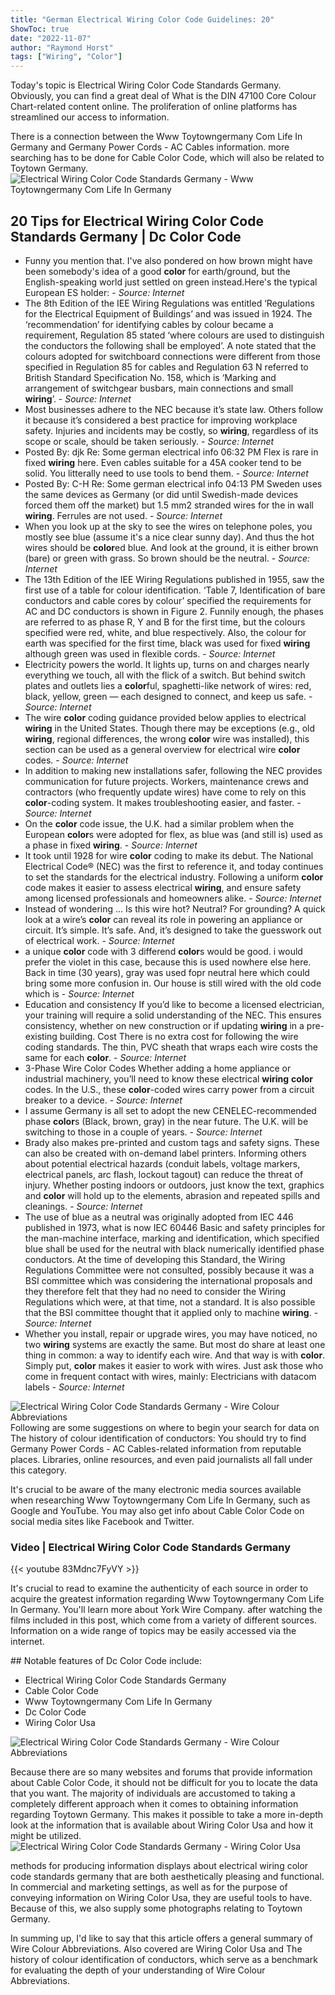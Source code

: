 ```yaml
---
title: "German Electrical Wiring Color Code Guidelines: 20"
ShowToc: true 
date: "2022-11-07"
author: "Raymond Horst" 
tags: ["Wiring", "Color"]
---
```


Today's topic is Electrical Wiring Color Code Standards Germany. Obviously, you can find a great deal of What is the DIN 47100 Core Colour Chart-related content online. The proliferation of online platforms has streamlined our access to information.

There is a connection between the Www Toytowngermany Com Life In Germany and Germany Power Cords - AC Cables information. more searching has to be done for Cable Color Code, which will also be related to Toytown Germany.
<img loading="lazy" src="https://www.chanish.org/wp-content/uploads/2019/07/fastest_usb_3_0_flash_drives_and_the_new_usb_3_1_3.jpg" onerror="this.onerror=null;this.src='https://blogger.googleusercontent.com/img/a/AVvXsEhe7F7TRXHtjiKvHb5vS7DmnxvpHiDyoYyYvm1nHB3Qp2_w3BnM6A2eq4v7FYxCC9bfZt3a9vIMtAYEKUiaDQbHMg-ViyGmRIj39MLp0bGFfgfYw1Dc9q_H-T0wiTm3l0Uq42dETrN9eC8aGJ9_IORZsxST1AcLR7np1koOfcc7tnHa4S8Mwz_xD9d0=s16000';" alt="Electrical Wiring Color Code Standards Germany - Www Toytowngermany Com Life In Germany" >

## 20 Tips for Electrical Wiring Color Code Standards Germany | Dc Color Code
-   Funny you mention that. I've also pondered on how brown might have been somebody's idea of a good **color** for earth/ground, but the English-speaking world just settled on green instead.Here's the typical European ES holder: - <cite>Source: Internet</cite>
-   The 8th Edition of the IEE Wiring Regulations was entitled ‘Regulations for the Electrical Equipment of Buildings’ and was issued in 1924. The ‘recommendation’ for identifying cables by colour became a requirement, Regulation 85 stated ‘where colours are used to distinguish the conductors the following shall be employed’. A note stated that the colours adopted for switchboard connections were different from those specified in Regulation 85 for cables and Regulation 63 N referred to British Standard Specification No. 158, which is ‘Marking and arrangement of switchgear busbars, main connections and small **wiring**’. - <cite>Source: Internet</cite>
-   Most businesses adhere to the NEC because it’s state law. Others follow it because it’s considered a best practice for improving workplace safety. Injuries and incidents may be costly, so **wiring**, regardless of its scope or scale, should be taken seriously. - <cite>Source: Internet</cite>
-   Posted By: djk Re: Some german electrical info 06:32 PM Flex is rare in fixed **wiring** here. Even cables suitable for a 45A cooker tend to be solid. You litterally need to use tools to bend them. - <cite>Source: Internet</cite>
-   Posted By: C-H Re: Some german electrical info 04:13 PM Sweden uses the same devices as Germany (or did until Swedish-made devices forced them off the market) but 1.5 mm2 stranded wires for the in wall **wiring**. Ferrules are not used. - <cite>Source: Internet</cite>
-   When you look up at the sky to see the wires on telephone poles, you mostly see blue (assume it's a nice clear sunny day). And thus the hot wires should be **color**ed blue. And look at the ground, it is either brown (bare) or green with grass. So brown should be the neutral. - <cite>Source: Internet</cite>
-   The 13th Edition of the IEE Wiring Regulations published in 1955, saw the first use of a table for colour identification. ‘Table 7, Identification of bare conductors and cable cores by colour’ specified the requirements for AC and DC conductors is shown in Figure 2. Funnily enough, the phases are referred to as phase R, Y and B for the first time, but the colours specified were red, white, and blue respectively. Also, the colour for earth was specified for the first time, black was used for fixed **wiring** although green was used in flexible cords. - <cite>Source: Internet</cite>
-   Electricity powers the world. It lights up, turns on and charges nearly everything we touch, all with the flick of a switch. But behind switch plates and outlets lies a **color**ful, spaghetti-like network of wires: red, black, yellow, green — each designed to connect, and keep us safe. - <cite>Source: Internet</cite>
-   The wire **color** coding guidance provided below applies to electrical **wiring** in the United States. Though there may be exceptions (e.g., old **wiring**, regional differences, the wrong **color** wire was installed), this section can be used as a general overview for electrical wire **color** codes. - <cite>Source: Internet</cite>
-   In addition to making new installations safer, following the NEC provides communication for future projects. Workers, maintenance crews and contractors (who frequently update wires) have come to rely on this **color**-coding system. It makes troubleshooting easier, and faster. - <cite>Source: Internet</cite>
-   On the **color** code issue, the U.K. had a similar problem when the European **color**s were adopted for flex, as blue was (and still is) used as a phase in fixed **wiring**. - <cite>Source: Internet</cite>
-   It took until 1928 for wire **color** coding to make its debut. The National Electrical Code® (NEC) was the first to reference it, and today continues to set the standards for the electrical industry. Following a uniform **color** code makes it easier to assess electrical **wiring**, and ensure safety among licensed professionals and homeowners alike. - <cite>Source: Internet</cite>
-   Instead of wondering … Is this wire hot? Neutral? For grounding? A quick look at a wire’s **color** can reveal its role in powering an appliance or circuit. It’s simple. It’s safe. And, it’s designed to take the guesswork out of electrical work. - <cite>Source: Internet</cite>
-   a unique **color** code with 3 differend **color**s would be good. i would prefer the violet in this case, because this is used nowhere else here. Back in time (30 years), gray was used fopr neutral here which could bring some more confusion in. Our house is still wired with the old code which is - <cite>Source: Internet</cite>
-   Education and consistency If you’d like to become a licensed electrician, your training will require a solid understanding of the NEC. This ensures consistency, whether on new construction or if updating **wiring** in a pre-existing building. Cost There is no extra cost for following the wire coding standards. The thin, PVC sheath that wraps each wire costs the same for each **color**. - <cite>Source: Internet</cite>
-   3-Phase Wire Color Codes Whether adding a home appliance or industrial machinery, you’ll need to know these electrical **wiring** **color** codes. In the U.S., these **color**-coded wires carry power from a circuit breaker to a device. - <cite>Source: Internet</cite>
-   I assume Germany is all set to adopt the new CENELEC-recommended phase **color**s (Black, brown, gray) in the near future. The U.K. will be switching to those in a couple of years. - <cite>Source: Internet</cite>
-   Brady also makes pre-printed and custom tags and safety signs. These can also be created with on-demand label printers. Informing others about potential electrical hazards (conduit labels, voltage markers, electrical panels, arc flash, lockout tagout) can reduce the threat of injury. Whether posting indoors or outdoors, just know the text, graphics and **color** will hold up to the elements, abrasion and repeated spills and cleanings. - <cite>Source: Internet</cite>
-   The use of blue as a neutral was originally adopted from IEC 446 published in 1973, what is now IEC 60446 Basic and safety principles for the man-machine interface, marking and identification, which specified blue shall be used for the neutral with black numerically identified phase conductors. At the time of developing this Standard, the Wiring Regulations Committee were not consulted, possibly because it was a BSI committee which was considering the international proposals and they therefore felt that they had no need to consider the Wiring Regulations which were, at that time, not a standard. It is also possible that the BSI committee thought that it applied only to machine **wiring**. - <cite>Source: Internet</cite>
-   Whether you install, repair or upgrade wires, you may have noticed, no two **wiring** systems are exactly the same. But most do share at least one thing in common: a way to identify each wire. And that way is with **color**. Simply put, **color** makes it easier to work with wires. Just ask those who come in frequent contact with wires, mainly: Electricians with datacom labels - <cite>Source: Internet</cite>


<img loading="lazy" src="https://cimg3.ibsrv.net/gimg/atvconnection.com-vbulletin/1195x589/sportsman_terminal_board_97584b265b6b37cfe14e9984b2cccf60efefceee.png" onerror="this.onerror=null;this.src='https://blogger.googleusercontent.com/img/a/AVvXsEhe7F7TRXHtjiKvHb5vS7DmnxvpHiDyoYyYvm1nHB3Qp2_w3BnM6A2eq4v7FYxCC9bfZt3a9vIMtAYEKUiaDQbHMg-ViyGmRIj39MLp0bGFfgfYw1Dc9q_H-T0wiTm3l0Uq42dETrN9eC8aGJ9_IORZsxST1AcLR7np1koOfcc7tnHa4S8Mwz_xD9d0=s16000';" alt="Electrical Wiring Color Code Standards Germany - Wire Colour Abbreviations" >
Following are some suggestions on where to begin your search for data on The history of colour identification of conductors:
You should try to find Germany Power Cords - AC Cables-related information from reputable places. Libraries, online resources, and even paid journalists all fall under this category.

It's crucial to be aware of the many electronic media sources available when researching Www Toytowngermany Com Life In Germany, such as Google and YouTube. You may also get info about Cable Color Code on social media sites like Facebook and Twitter.

### Video | Electrical Wiring Color Code Standards Germany
{{< youtube 83Mdnc7FyVY >}} 


It's crucial to read to examine the authenticity of each source in order to acquire the greatest information regarding Www Toytowngermany Com Life In Germany.
You'll learn more about York Wire Company. after watching the films included in this post, which come from a variety of different sources. Information on a wide range of topics may be easily accessed via the internet.
<script async="async" data-cfasync="false" src="//normallydemandedalter.com/fe63df3c5408708b15d8dc3d9b206b31/invoke.js"></script>
<div id="container-fe63df3c5408708b15d8dc3d9b206b31"></div>
## Notable features of Dc Color Code include:

- Electrical Wiring Color Code Standards Germany
- Cable Color Code
- Www Toytowngermany Com Life In Germany
- Dc Color Code
- Wiring Color Usa

 <img loading="lazy" src="http://www.fiber-optic-equipment.com/wp-content/uploads/2016/09/cross-over-cable.jpg" onerror="this.onerror=null;this.src='https://blogger.googleusercontent.com/img/a/AVvXsEhe7F7TRXHtjiKvHb5vS7DmnxvpHiDyoYyYvm1nHB3Qp2_w3BnM6A2eq4v7FYxCC9bfZt3a9vIMtAYEKUiaDQbHMg-ViyGmRIj39MLp0bGFfgfYw1Dc9q_H-T0wiTm3l0Uq42dETrN9eC8aGJ9_IORZsxST1AcLR7np1koOfcc7tnHa4S8Mwz_xD9d0=s16000';" alt="Electrical Wiring Color Code Standards Germany - Wire Colour Abbreviations" >

Because there are so many websites and forums that provide information about Cable Color Code, it should not be difficult for you to locate the data that you want.
The majority of individuals are accustomed to taking a completely different approach when it comes to obtaining information regarding Toytown Germany. This makes it possible to take a more in-depth look at the information that is available about Wiring Color Usa and how it might be utilized.
<img loading="lazy" src="https://www.chanish.org/wp-content/uploads/2019/01/electrical_education_2.png" onerror="this.onerror=null;this.src='https://blogger.googleusercontent.com/img/a/AVvXsEhe7F7TRXHtjiKvHb5vS7DmnxvpHiDyoYyYvm1nHB3Qp2_w3BnM6A2eq4v7FYxCC9bfZt3a9vIMtAYEKUiaDQbHMg-ViyGmRIj39MLp0bGFfgfYw1Dc9q_H-T0wiTm3l0Uq42dETrN9eC8aGJ9_IORZsxST1AcLR7np1koOfcc7tnHa4S8Mwz_xD9d0=s16000';" alt="Electrical Wiring Color Code Standards Germany - Wiring Color Usa" >

methods for producing information displays about electrical wiring color code standards germany that are both aesthetically pleasing and functional. In commercial and marketing settings, as well as for the purpose of conveying information on Wiring Color Usa, they are useful tools to have. Because of this, we also supply some photographs relating to Toytown Germany.

In summing up, I'd like to say that this article offers a general summary of Wire Colour Abbreviations. Also covered are Wiring Color Usa and The history of colour identification of conductors, which serve as a benchmark for evaluating the depth of your understanding of Wire Colour Abbreviations.
	

